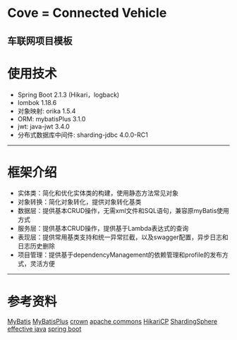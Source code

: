 # Cove = Connected Vehicle
车联网项目模板
---

# 使用技术
- Spring Boot 2.1.3 (Hikari，logback)
- lombok 1.18.6
- 对象映射: orika 1.5.4
- ORM: mybatisPlus 3.1.0
- jwt: java-jwt 3.4.0
- 分布式数据库中间件: sharding-jdbc 4.0.0-RC1
---

# 框架介绍
- 实体类：简化和优化实体类的构建，使用静态方法常见对象
- 对象转换：简化对象转化，提供对象转化基类
- 数据层：提供基本CRUD操作，无需xml文件和SQL语句，兼容原myBatis使用方式
- 服务层：提供基本CRUD操作，提供基于Lambda表达式的查询
- 表现层：提供常用基类支持和统一异常拦截，以及swagger配置，异步日志和日志历史删除
- 项目管理：提供基于dependencyManagement的依赖管理和profile的发布方式，灵活方便
---
# 参考资料
[MyBatis](http://www.mybatis.org/mybatis-3/zh/index.html)
[MyBatisPlus](https://mp.baomidou.com/)
[crown](https://caratacus.github.io/)
[apache commons](http://commons.apache.org/)
[HikariCP](http://brettwooldridge.github.io/HikariCP/)
[ShardingSphere](https://shardingsphere.apache.org/document/current/cn/overview/)
[effective java](https://jiapengcai.gitbooks.io/effective-java/content/)
[spring boot](https://docs.spring.io/spring-boot/docs/2.1.3.RELEASE/)
